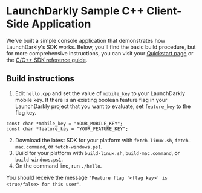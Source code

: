 # LaunchDarkly Sample C++ Client-Side Application
We've built a simple console application that demonstrates how LaunchDarkly's SDK works. Below, you'll find the basic build procedure, but for more comprehensive instructions, you can visit your [Quickstart page](https://app.launchdarkly.com/quickstart#/) or the [C/C++ SDK reference guide](https://docs.launchdarkly.com/sdk/client-side/c-c--).

## Build instructions
1. Edit `hello.cpp` and set the value of `mobile_key` to your LaunchDarkly mobile key. If there is an existing boolean feature flag in your LaunchDarkly project that you want to evaluate, set `feature_key` to the flag key.

```
const char *mobile_key = "YOUR_MOBILE_KEY";
const char *feature_key = "YOUR_FEATURE_KEY";
```

2. Download the latest SDK for your platform with `fetch-linux.sh`, `fetch-mac.command`, or `fetch-windows.ps1`.
3. Build for your platform with `build-linux.sh`, `build-mac.command`, or `build-windows.ps1`.
4. On the command line, run `./hello`.

You should receive the message `"Feature flag '<flag key>' is <true/false> for this user"`.
